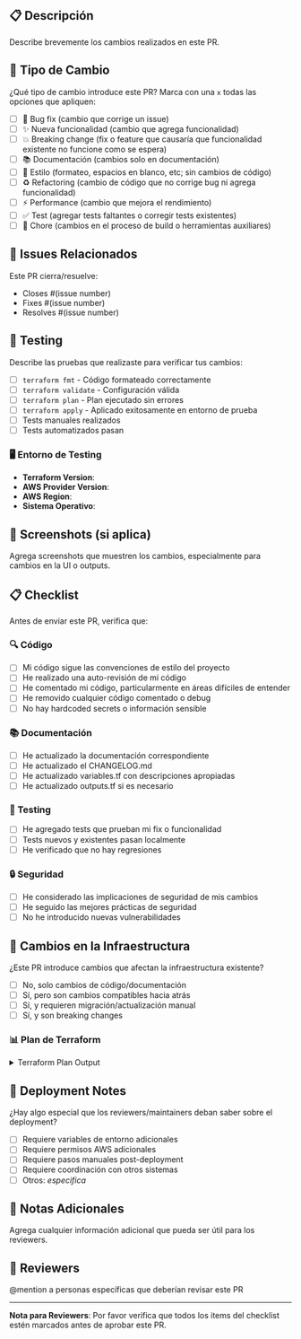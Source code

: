 ## 📋 Descripción

Describe brevemente los cambios realizados en este PR.

## 🔄 Tipo de Cambio

¿Qué tipo de cambio introduce este PR? Marca con una `x` todas las opciones que apliquen:

- [ ] 🐛 Bug fix (cambio que corrige un issue)
- [ ] ✨ Nueva funcionalidad (cambio que agrega funcionalidad)
- [ ] 💥 Breaking change (fix o feature que causaría que funcionalidad existente no funcione como se espera)
- [ ] 📚 Documentación (cambios solo en documentación)
- [ ] 🎨 Estilo (formateo, espacios en blanco, etc; sin cambios de código)
- [ ] ♻️ Refactoring (cambio de código que no corrige bug ni agrega funcionalidad)
- [ ] ⚡ Performance (cambio que mejora el rendimiento)
- [ ] ✅ Test (agregar tests faltantes o corregir tests existentes)
- [ ] 🔧 Chore (cambios en el proceso de build o herramientas auxiliares)

## 🎯 Issues Relacionados

Este PR cierra/resuelve:
- Closes #(issue number)
- Fixes #(issue number)
- Resolves #(issue number)

## 🧪 Testing

Describe las pruebas que realizaste para verificar tus cambios:

- [ ] `terraform fmt` - Código formateado correctamente
- [ ] `terraform validate` - Configuración válida
- [ ] `terraform plan` - Plan ejecutado sin errores
- [ ] `terraform apply` - Aplicado exitosamente en entorno de prueba
- [ ] Tests manuales realizados
- [ ] Tests automatizados pasan

### 🖥️ Entorno de Testing

- **Terraform Version**: 
- **AWS Provider Version**: 
- **AWS Region**: 
- **Sistema Operativo**: 

## 📸 Screenshots (si aplica)

Agrega screenshots que muestren los cambios, especialmente para cambios en la UI o outputs.

## 📋 Checklist

Antes de enviar este PR, verifica que:

### 🔍 Código
- [ ] Mi código sigue las convenciones de estilo del proyecto
- [ ] He realizado una auto-revisión de mi código
- [ ] He comentado mi código, particularmente en áreas difíciles de entender
- [ ] He removido cualquier código comentado o debug
- [ ] No hay hardcoded secrets o información sensible

### 📚 Documentación
- [ ] He actualizado la documentación correspondiente
- [ ] He actualizado el CHANGELOG.md
- [ ] He actualizado variables.tf con descripciones apropiadas
- [ ] He actualizado outputs.tf si es necesario

### 🧪 Testing
- [ ] He agregado tests que prueban mi fix o funcionalidad
- [ ] Tests nuevos y existentes pasan localmente
- [ ] He verificado que no hay regresiones

### 🔒 Seguridad
- [ ] He considerado las implicaciones de seguridad de mis cambios
- [ ] He seguido las mejores prácticas de seguridad
- [ ] No he introducido nuevas vulnerabilidades

## 🔄 Cambios en la Infraestructura

¿Este PR introduce cambios que afectan la infraestructura existente?

- [ ] No, solo cambios de código/documentación
- [ ] Sí, pero son cambios compatibles hacia atrás
- [ ] Sí, y requieren migración/actualización manual
- [ ] Sí, y son breaking changes

### 📊 Plan de Terraform

<details>
<summary>Terraform Plan Output</summary>

```hcl
# Pega aquí el output de `terraform plan`
# ASEGÚRATE de remover cualquier información sensible
```

</details>

## 🚀 Deployment Notes

¿Hay algo especial que los reviewers/maintainers deban saber sobre el deployment?

- [ ] Requiere variables de entorno adicionales
- [ ] Requiere permisos AWS adicionales
- [ ] Requiere pasos manuales post-deployment
- [ ] Requiere coordinación con otros sistemas
- [ ] Otros: _especifica_

## 📝 Notas Adicionales

Agrega cualquier información adicional que pueda ser útil para los reviewers.

## 🤝 Reviewers

@mention a personas específicas que deberían revisar este PR

---

**Nota para Reviewers**: Por favor verifica que todos los items del checklist estén marcados antes de aprobar este PR.